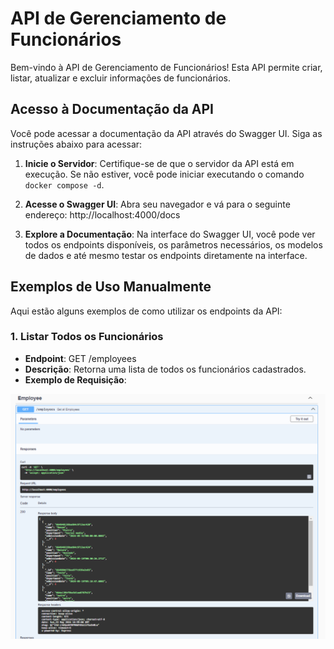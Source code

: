 # API de Gerenciamento de Funcionários

Bem-vindo à API de Gerenciamento de Funcionários! Esta API permite criar, listar, atualizar e excluir informações de funcionários.

## Acesso à Documentação da API

Você pode acessar a documentação da API através do Swagger UI. Siga as instruções abaixo para acessar:

1. **Inicie o Servidor**: Certifique-se de que o servidor da API está em execução. Se não estiver, você pode iniciar executando o comando `docker compose -d`.

2. **Acesse o Swagger UI**: Abra seu navegador e vá para o seguinte endereço: http://localhost:4000/docs

3. **Explore a Documentação**: Na interface do Swagger UI, você pode ver todos os endpoints disponíveis, os parâmetros necessários, os modelos de dados e até mesmo testar os endpoints diretamente na interface.

## Exemplos de Uso Manualmente

Aqui estão alguns exemplos de como utilizar os endpoints da API:

### 1. Listar Todos os Funcionários

- **Endpoint**: GET /employees
- **Descrição**: Retorna uma lista de todos os funcionários cadastrados.
- **Exemplo de Requisição**:

![alt text](./assets/image.png)

